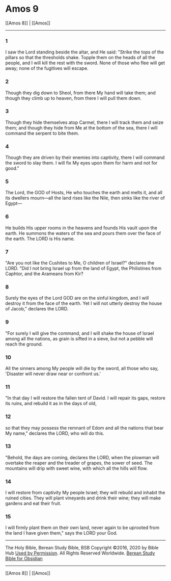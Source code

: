 # Amos 9

[[Amos 8]] | [[Amos]]

---

### 1
I saw the Lord standing beside the altar, and He said: "Strike the tops of the pillars so that the thresholds shake. Topple them on the heads of all the people, and I will kill the rest with the sword. None of those who flee will get away; none of the fugitives will escape.

### 2
Though they dig down to Sheol, from there My hand will take them; and though they climb up to heaven, from there I will pull them down.

### 3
Though they hide themselves atop Carmel, there I will track them and seize them; and though they hide from Me at the bottom of the sea, there I will command the serpent to bite them.

### 4
Though they are driven by their enemies into captivity, there I will command the sword to slay them. I will fix My eyes upon them for harm and not for good."

### 5
The Lord, the GOD of Hosts, He who touches the earth and melts it, and all its dwellers mourn—all the land rises like the Nile, then sinks like the river of Egypt—

### 6
He builds His upper rooms in the heavens and founds His vault upon the earth. He summons the waters of the sea and pours them over the face of the earth. The LORD is His name.

### 7
"Are you not like the Cushites to Me, O children of Israel?" declares the LORD. "Did I not bring Israel up from the land of Egypt, the Philistines from Caphtor, and the Arameans from Kir?

### 8
Surely the eyes of the Lord GOD are on the sinful kingdom, and I will destroy it from the face of the earth. Yet I will not utterly destroy the house of Jacob," declares the LORD.

### 9
"For surely I will give the command, and I will shake the house of Israel among all the nations, as grain is sifted in a sieve, but not a pebble will reach the ground.

### 10
All the sinners among My people will die by the sword, all those who say, 'Disaster will never draw near or confront us.'

### 11
"In that day I will restore the fallen tent of David. I will repair its gaps, restore its ruins, and rebuild it as in the days of old,

### 12
so that they may possess the remnant of Edom and all the nations that bear My name," declares the LORD, who will do this.

### 13
"Behold, the days are coming, declares the LORD, when the plowman will overtake the reaper and the treader of grapes, the sower of seed. The mountains will drip with sweet wine, with which all the hills will flow.

### 14
I will restore from captivity My people Israel; they will rebuild and inhabit the ruined cities. They will plant vineyards and drink their wine; they will make gardens and eat their fruit.

### 15
I will firmly plant them on their own land, never again to be uprooted from the land I have given them," says the LORD your God.

---

The Holy Bible, Berean Study Bible, BSB
Copyright ©2016, 2020 by Bible Hub
[Used by Permission](https://berean.bible/terms.htm). All Rights Reserved Worldwide.
[Berean Study Bible for Obsidian](https://github.com/gapmiss/berean-study-bible-for-obsidian)

---

[[Amos 8]] | [[Amos]]

